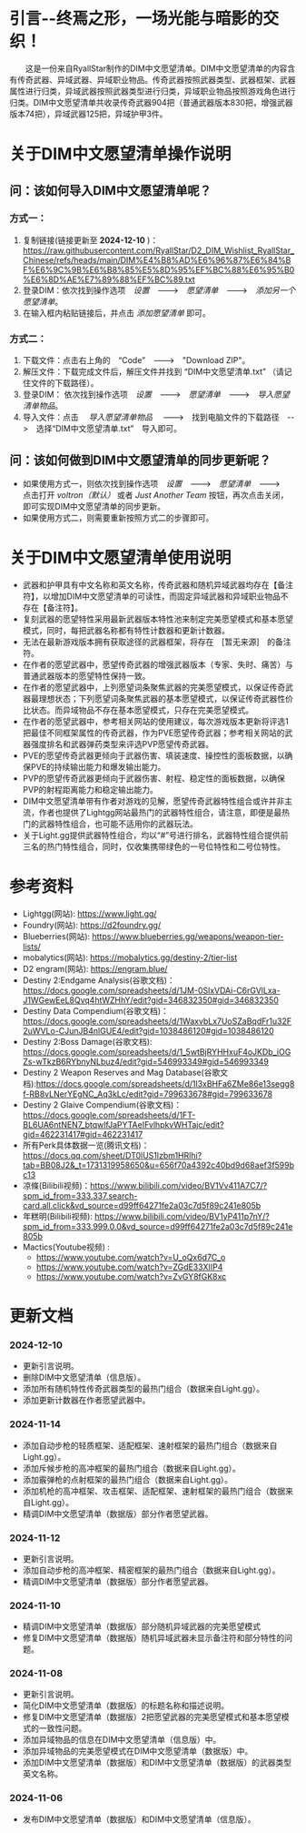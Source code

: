 # 引言--终焉之形，一场光能与暗影的交织！
&emsp;&emsp;这是一份来自RyallStar制作的DIM中文愿望清单。DIM中文愿望清单的内容含有传奇武器、异域武器、异域职业物品。传奇武器按照武器类型、武器框架、武器属性进行归类，异域武器按照武器类型进行归类，异域职业物品按照游戏角色进行归类。DIM中文愿望清单共收录传奇武器904把（普通武器版本830把，增强武器版本74把），异域武器125把，异域护甲3件。

# 关于DIM中文愿望清单操作说明
## 问：该如何导入DIM中文愿望清单呢？
### 方式一：
1. 复制链接(链接更新至 __2024-12-10__ )：<https://raw.githubusercontent.com/RyallStar/D2_DIM_Wishlist_RyallStar_Chinese/refs/heads/main/DIM%E4%B8%AD%E6%96%87%E6%84%BF%E6%9C%9B%E6%B8%85%E5%8D%95%EF%BC%88%E6%95%B0%E6%8D%AE%E7%89%88%EF%BC%89.txt>
2. 登录DIM：依次找到操作选项&emsp;_设置_&emsp;--->&emsp;_愿望清单_&emsp;--->&emsp;_添加另一个愿望清单_。
3. 在输入框内粘贴链接后，并点击 _添加愿望清单_ 即可。

### 方式二：  
1. 下载文件：点击右上角的&emsp;“Code”&emsp;--->&emsp;"Download ZIP"。
2. 解压文件：下载完成文件后，解压文件并找到 “DIM中文愿望清单.txt” （请记住文件的下载路径）。
3. 登录DIM： 依次找到操作选项&emsp;_设置_&emsp;--->&emsp;_愿望清单_&emsp;--->&emsp;_导入愿望清单物品_。
4. 导入文件：点击&emsp; _导入愿望清单物品_ &emsp;--->&emsp;找到电脑文件的下载路径&emsp;-->&emsp;选择“DIM中文愿望清单.txt”&emsp;导入即可。

## 问：该如何做到DIM中文愿望清单的同步更新呢？
* 如果使用方式一，则依次找到操作选项&emsp;_设置_&emsp;--->&emsp;_愿望清单_&emsp;--->&emsp; 点击打开 _voltron（默认）_ 或者 _Just Another Team_ 按钮，再次点击关闭，即可实现DIM中文愿望清单的同步更新。
* 如果使用方式二，则需要重新按照方式二的步骤即可。


# 关于DIM中文愿望清单使用说明
* 武器和护甲具有中文名称和英文名称，传奇武器和随机异域武器均存在【备注符】，以增加DIM中文愿望清单的可读性，而固定异域武器和异域职业物品不存在【备注符】。
* 复刻武器的愿望特性采用最新武器版本特性池来制定完美愿望模式和基本愿望模式，同时，每把武器名称都有特性计数器和更新计数器。
* 无法在最新游戏版本拥有获取途径的武器框架，将存在&emsp;[暂无来源]&emsp;的备注符。
* 在作者的愿望武器中，愿望传奇武器的增强武器版本（专家、失时、痛苦）与普通武器版本的愿望特性保持一致。
* 在作者的愿望武器中，上列愿望词条聚焦武器的完美愿望模式，以保证传奇武器最理想状态；下列愿望词条聚焦武器的基本愿望模式，以保证传奇武器性价比状态。而异域物品不存在基本愿望模式，只存在完美愿望模式。
* 在作者的愿望武器中，参考相关网站的使用建议，每次游戏版本更新将评选1把最佳不同框架属性的传奇武器，作为PVE愿望传奇武器；参考相关网站的武器强度排名和武器弹药类型来评选PVP愿望传奇武器。
* PVE的愿望传奇武器更倾向于武器伤害、填装速度、操控性的面板数据，以确保PVE的持续输出能力和爆发输出能力。
* PVP的愿望传奇武器更倾向于武器伤害、射程、稳定性的面板数据，以确保PVP的射程距离能力和稳定输出能力。
* DIM中文愿望清单带有作者对游戏的见解，愿望传奇武器特性组合或许并非主流，作者也提供了Lightgg网站最热门的武器特性组合，请注意，即便是最热门的武器特性组合，也可能不适用你的武器玩法。
* 关于Light.gg提供武器特性组合，均以“#”号进行排名，武器特性组合提供前三名的热门特性组合，同时，仅收集携带绿色的一号位特性和二号位特性。


# 参考资料
* Lightgg(网站): <https://www.light.gg/>
* Foundry(网站): <https://d2foundry.gg/>
* Blueberries(网站): <https://www.blueberries.gg/weapons/weapon-tier-lists/>
* mobalytics(网站): <https://mobalytics.gg/destiny-2/tier-list>
* D2 engram(网站): <https://engram.blue/>
* Destiny 2:Endgame Analysis(谷歌文档)：<https://docs.google.com/spreadsheets/d/1JM-0SlxVDAi-C6rGVlLxa-J1WGewEeL8Qvq4htWZHhY/edit?gid=346832350#gid=346832350>
* Destiny Data Compendium(谷歌文档)：<https://docs.google.com/spreadsheets/d/1WaxvbLx7UoSZaBqdFr1u32F2uWVLo-CJunJB4nlGUE4/edit?gid=1038486120#gid=1038486120>
* Destiny 2:Boss Damage(谷歌文档): <https://docs.google.com/spreadsheets/d/1_5wtBjRYHHxuF4oJKDb_iOGZs-wTkzB6RYbnyNLbuz4/edit?gid=546993349#gid=546993349>
* Destiny 2 Weapon Reserves and Mag Database(谷歌文档):<https://docs.google.com/spreadsheets/d/1l3xBHFa6ZMe86e13segg8f-RB8vLNerYEgNC_Aq3kLc/edit?gid=799633678#gid=799633678>
* Destiny 2 Glaive Compendium(谷歌文档)：<https://docs.google.com/spreadsheets/d/1FT-BL6UA6ntNEN7_btqwlfJaPYTAeIFvlhpkvWHTajc/edit?gid=462231417#gid=462231417>
* 所有Perk具体数据一览(腾讯文档)：<https://docs.qq.com/sheet/DT0lUS1lzbm1HRlhi?tab=BB08J2&_t=1731319958650&u=656f70a4392c40bd9d68aef3f599bc13>
* 凉條(Bilibili视频)：<https://www.bilibili.com/video/BV1Vv411A7C7/?spm_id_from=333.337.search-card.all.click&vd_source=d99ff64271fe2a03c7d5f89c241e805b>
* 年糕明(Bilibili视频): <https://www.bilibili.com/video/BV1yP411p7nY/?spm_id_from=333.999.0.0&vd_source=d99ff64271fe2a03c7d5f89c241e805b>
* Mactics(Youtube视频) :
   * <https://www.youtube.com/watch?v=U_oQx6d7C_o>
   * <https://www.youtube.com/watch?v=ZGdE33XIIP4>
   * <https://www.youtube.com/watch?v=ZvGY8fGK8xc>


# 更新文档
### 2024-12-10
 * 更新引言说明。
 * 删除DIM中文愿望清单（信息版）。
 * 添加所有随机特性传奇武器类型的最热门组合（数据来自Light.gg）。
 * 添加更新计数器在作者愿望武器中。

### 2024-11-14
 * 添加自动步枪的轻质框架、适配框架、速射框架的最热门组合（数据来自Light.gg）。
 * 添加斥候步枪的高冲框架的最热门组合（数据来自Light.gg）。
 * 添加霰弹枪的点射框架的最热门组合（数据来自Light.gg）。
 * 添加机枪的高冲框架、攻击框架、适配框架、速射框架的最热门组合（数据来自Light.gg）。
 * 精调DIM中文愿望清单（数据版）部分作者愿望武器。

### 2024-11-12
 * 更新引言说明。
 * 添加自动步枪的高冲框架、精密框架的最热门组合（数据来自Light.gg）。
 * 精调DIM中文愿望清单（数据版）部分作者愿望武器。

### 2024-11-10 
 * 精调DIM中文愿望清单（数据版）部分随机异域武器的完美愿望模式
 * 修复DIM中文愿望清单（数据版）随机异域武器未显示备注符和部分特性的问题。

### 2024-11-08
 * 更新引言说明。
 * 简化DIM中文愿望清单（数据版）的标题名称和描述说明。
 * 修复DIM中文愿望清单（数据版）2把愿望武器的完美愿望模式和基本愿望模式的一致性问题。
 * 添加异域物品的信息在DIM中文愿望清单（信息版）中。
 * 添加异域物品的完美愿望模式在DIM中文愿望清单（数据版）中。
 * 添加DIM中文愿望清单（数据版）和DIM中文愿望清单（数据版）的武器类型英文名称。

### 2024-11-06
 * 发布DIM中文愿望清单（数据版）和DIM中文愿望清单（信息版）。

